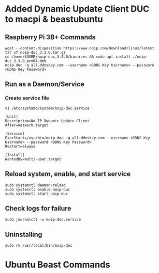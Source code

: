 # Added Dynamic Update Client DUC to macpi & beastubuntu 
## Raspberry Pi 3B+ Commands
```
wget --content-disposition https://www.noip.com/download/linux/latest
tar xf noip-duc_3.3.0.tar.gz
cd /home/$USER/noip-duc_3.3.0/binaries && sudo apt install ./noip-duc_3.3.0_arm64.deb
noip-duc -g all.ddnskey.com --username <DDNS Key Username> --password <DDNS Key Password>
```
## Run as a Daemon/Service
### Create service file
```
vi /etc/systemd/system/noip-duc.service
```
```
[Unit]
Description=No-IP Dynamic Update Client
After=network.target
     
[Service]
ExecStart=/usr/bin/noip-duc -g all.ddnskey.com --username <DDNS Key Username> --password <DDNS Key Password>
Restart=always

[Install]
WantedBy=multi-user.target
```
## Reload system, enable, and start service
```
sudo systemctl daemon-reload
sudo systemctl enable noip-duc
sudo systemctl start noip-duc
```
## Check logs for failure
```
sudo journalctl -u noip-duc.service
```
## Uninstalling
```
sudo rm /usr/local/bin/noip-duc 
```


# Ubuntu Beast Commands
